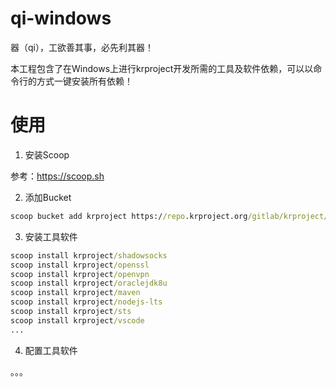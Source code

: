 # qi-windows

器（qi），工欲善其事，必先利其器！  

本工程包含了在Windows上进行krproject开发所需的工具及软件依赖，可以以命令行的方式一键安装所有依赖！

# 使用

1. 安装Scoop  

参考：https://scoop.sh

2. 添加Bucket

```cmd
scoop bucket add krproject https://repo.krproject.org/gitlab/krproject/qi-windows.git
```

3. 安装工具软件

```cmd
scoop install krproject/shadowsocks
scoop install krproject/openssl 
scoop install krproject/openvpn
scoop install krproject/oraclejdk8u
scoop install krproject/maven
scoop install krproject/nodejs-lts
scoop install krproject/sts
scoop install krproject/vscode
...

```

4. 配置工具软件

。。。


